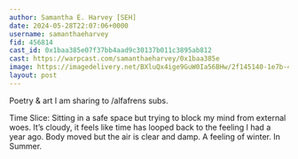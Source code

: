 ```yaml
---
author: Samantha E. Harvey [SEH]
date: 2024-05-28T22:07:06+0000
username: samanthaeharvey
fid: 456814
cast_id: 0x1baa385e07f37bb4aad9c30137b011c3895ab812
cast: https://warpcast.com/samanthaeharvey/0x1baa385e
image: https://imagedelivery.net/BXluQx4ige9GuW0Ia56BHw/2f145140-1e7b-45cd-dd64-9f2a712aef00/original
layout: post
---
```

Poetry & art I am sharing to /alfafrens subs.  
  
Time Slice: Sitting in a safe space but trying to block my mind from external woes. It’s cloudy, it feels like time has looped back to the feeling I had a year ago. Body moved but the air is clear and damp. A feeling of winter. In Summer.  

<img src='https://imagedelivery.net/BXluQx4ige9GuW0Ia56BHw/2f145140-1e7b-45cd-dd64-9f2a712aef00/original' alt='' referrerpolicy='no-referrer'/>